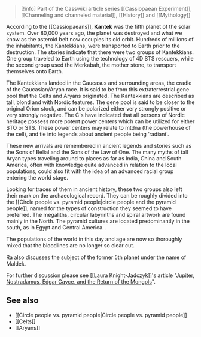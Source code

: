 
> [!info] Part of the Casswiki article series [[Cassiopaean Experiment]], [[Channeling and channeled material]], [[History]] and [[Mythology]]

According to the [[Cassiopaeans]], **Kantek** was the fifth planet of the solar system. Over 80,000 years ago, the planet was destroyed and what we know as the asteroid belt now occupies its old orbit. Hundreds of millions of the inhabitants, the Kantekkians, were transported to Earth prior to the destruction. The stories indicate that there were two groups of Kantekkians. One group traveled to Earth using the technology of 4D STS rescuers, while the second group used the Merkabah, the mother stone, to transport themselves onto Earth.

The Kantekkians landed in the Caucasus and surrounding areas, the cradle of the Caucasian/Aryan race. It is said to be from this extraterrestrial gene pool that the Celts and Aryans originated. The Kantekkians are described as tall, blond and with Nordic features. The gene pool is said to be closer to the original Orion stock, and can be polarized either very strongly positive or very strongly negative. The C's have indicated that all persons of Nordic heritage possess more potent power centers which can be utilized for either STO or STS. These power centers may relate to mtdna (the powerhouse of the cell), and tie into legends about ancient people being ‘radiant'.

These new arrivals are remembered in ancient legends and stories such as the Sons of Belial and the Sons of the Law of One. The many myths of tall Aryan types traveling around to places as far as India, China and South America, often with knowledge quite advanced in relation to the local populations, could also fit with the idea of an advanced racial group entering the world stage.

Looking for traces of them in ancient history, these two groups also left their mark on the archaeological record. They can be roughly divided into the [[Circle people vs. pyramid people|circle people and the pyramid people]], named for the types of construction they seemed to have preferred. The megaliths, circular labyrinths and spiral artwork are found mainly in the North. The pyramid cultures are located predominantly in the south, as in Egypt and Central America. .

The populations of the world in this day and age are now so thoroughly mixed that the bloodlines are no longer so clear cut.

Ra also discusses the subject of the former 5th planet under the name of Maldek.

For further discussion please see [[Laura Knight-Jadczyk]]'s article "[Jupiter, Nostradamus, Edgar Cayce, and the Return of the Mongols](http://cassiopaea.org/2012/01/31/jupiter-nostradamus-edgar-cayce-and-the-return-of-the-mongols-part-1/)".

See also
--------

*   [[Circle people vs. pyramid people|Circle people vs. pyramid people‎]]
*   [[Celts]]
*   [[Aryans]]